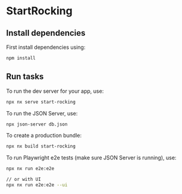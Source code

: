 # StartRocking

## Install dependencies

First install dependencies using:

```sh
npm install
```

## Run tasks

To run the dev server for your app, use:

```sh
npx nx serve start-rocking
```

To run the JSON Server, use:

```sh
npx json-server db.json
```

To create a production bundle:

```sh
npx nx build start-rocking
```

To run Playwright e2e tests (make sure JSON Server is running), use:

```sh
npx nx run e2e:e2e

// or with UI
npx nx run e2e:e2e --ui
```
